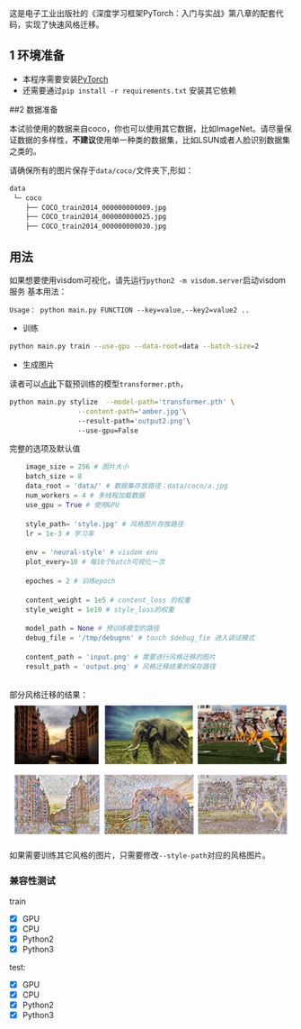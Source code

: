 这是电子工业出版社的《深度学习框架PyTorch：入门与实战》第八章的配套代码，实现了快速风格迁移。

## 1 环境准备

- 本程序需要安装[PyTorch](https://pytorch.org/)
- 还需要通过`pip install -r requirements.txt` 安装其它依赖


##2  数据准备

本试验使用的数据来自coco，你也可以使用其它数据，比如ImageNet。请尽量保证数据的多样性，**不建议**使用单一种类的数据集，比如LSUN或者人脸识别数据集之类的。

请确保所有的图片保存于`data/coco/`文件夹下,形如：
```Bash
data
 └─ coco
    ├── COCO_train2014_000000000009.jpg
    ├── COCO_train2014_000000000025.jpg
    ├── COCO_train2014_000000000030.jpg
```

## 用法
如果想要使用visdom可视化，请先运行`python2 -m visdom.server`启动visdom服务
基本用法：
```
Usage： python main.py FUNCTION --key=value,--key2=value2 ..
```

- 训练
```bash
python main.py train --use-gpu --data-root=data --batch-size=2
```

- 生成图片

读者可以[点此](http://pytorch-1252820389.cosbj.myqcloud.com/transformer.pth)下载预训练的模型`transformer.pth`，
```bash
python main.py stylize  --model-path='transformer.pth' \
                 --content-path='amber.jpg'\  
                 --result-path='output2.png'\  
                 --use-gpu=False
```
完整的选项及默认值
```python
    image_size = 256 # 图片大小
    batch_size = 8  
    data_root = 'data/' # 数据集存放路径：data/coco/a.jpg
    num_workers = 4 # 多线程加载数据
    use_gpu = True # 使用GPU
    
    style_path= 'style.jpg' # 风格图片存放路径
    lr = 1e-3 # 学习率

    env = 'neural-style' # visdom env
    plot_every=10 # 每10个batch可视化一次

    epoches = 2 # 训练epoch

    content_weight = 1e5 # content_loss 的权重 
    style_weight = 1e10 # style_loss的权重

    model_path = None # 预训练模型的路径
    debug_file = '/tmp/debugnn' # touch $debug_fie 进入调试模式 

    content_path = 'input.png' # 需要进行风格迁移的图片
    result_path = 'output.png' # 风格迁移结果的保存路径
   
```
部分风格迁移的结果：
![imgs](neural-style-results.png)


如果需要训练其它风格的图片，只需要修改`--style-path`对应的风格图片。

### 兼容性测试
train 
- [x] GPU  
- [x] CPU 
- [x] Python2
- [x] Python3

test: 

- [x] GPU
- [x] CPU
- [x] Python2
- [x] Python3